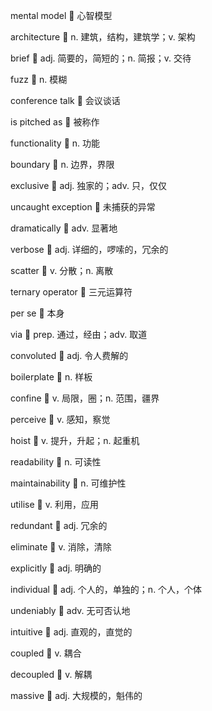 mental model :thought_balloon: 心智模型

architecture :thought_balloon: n. 建筑，结构，建筑学；v. 架构

brief :thought_balloon: adj. 简要的，简短的；n. 简报；v. 交待

fuzz :thought_balloon: n. 模糊

conference talk :thought_balloon: 会议谈话

is pitched as :thought_balloon: 被称作

functionality :thought_balloon: n. 功能

boundary :thought_balloon: n. 边界，界限

exclusive :thought_balloon: adj. 独家的；adv. 只，仅仅

uncaught exception :thought_balloon: 未捕获的异常

dramatically :thought_balloon: adv. 显著地

verbose :thought_balloon: adj. 详细的，啰嗦的，冗余的

scatter :thought_balloon: v. 分散；n. 离散

ternary operator :thought_balloon: 三元运算符

per se :thought_balloon: 本身

via :thought_balloon: prep. 通过，经由；adv. 取道

convoluted :thought_balloon: adj. 令人费解的

boilerplate :thought_balloon: n. 样板

confine :thought_balloon: v. 局限，圈；n. 范围，疆界

perceive :thought_balloon: v. 感知，察觉

hoist :thought_balloon: v. 提升，升起；n. 起重机

readability :thought_balloon: n. 可读性

maintainability :thought_balloon: n. 可维护性

utilise :thought_balloon: v. 利用，应用

redundant :thought_balloon: adj. 冗余的

eliminate :thought_balloon: v. 消除，清除

explicitly :thought_balloon: adj. 明确的

individual :thought_balloon: adj. 个人的，单独的；n. 个人，个体

undeniably :thought_balloon: adv. 无可否认地

intuitive :thought_balloon: adj. 直观的，直觉的

coupled :thought_balloon: v. 耦合

decoupled :thought_balloon: v. 解耦

massive :thought_balloon: adj. 大规模的，魁伟的

